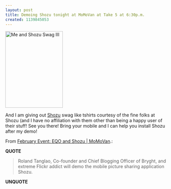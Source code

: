 ```yaml
---
layout: post
title: Demoing Shozu tonight at MoMoVan at Take 5 at 6:30p.m.
created: 1139845053
---
```

<a href="http://www.flickr.com/photos/roland/95021194/" title="Shozu swag - the latest cool wearables :-) !"><img src="http://static.flickr.com/24/95021194_d017bd278a_m.jpg" width="180" height="240" alt="Me and Shozu Swag III" /></a><p>And I am giving out <a href="http://shozu.com/">Shozu</a> swag like tshirts courtesy of the fine folks at Shozu (and I have no affiliation with them other than being a happy user of their stuff! See you there! Bring your mobile and I can help you install Shozu after my demo!
</p><p>From <a href="http://momovan.org/?p=4">February Event: EQO and Shozu | MoMoVan</a>.:</p><p><b>QUOTE</b></p><blockquote>Roland Tanglao, Co-founder and Chief Blogging Officer of Bryght, and extreme Flickr addict will demo the mobile picture sharing application Shozu.</blockquote><p><b>UNQUOTE</b></p>

